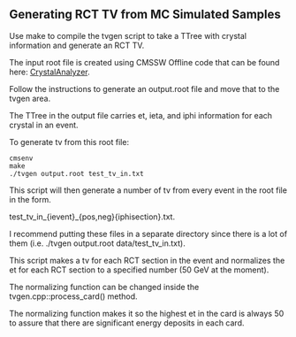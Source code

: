 ## Generating RCT TV from MC Simulated Samples
Use make to compile the tvgen script to take a TTree with crystal information and generate an RCT TV.

The input root file is created using CMSSW Offline code that can be found here: [CrystalAnalyzer](https://github.com/ekoenig4/CrystalAnalyzer).

Follow the instructions to generate an output.root file and move that to the tvgen area.

The TTree in the output file carries et, ieta, and iphi information for each crystal in an event. 

To generate tv from this root file:
````
cmsenv
make
./tvgen output.root test_tv_in.txt
````
This script will then generate a number of tv from every event in the root file in the form.

test_tv_in_{ievent}_{pos,neg}{iphisection}.txt.

I recommend putting these files in a separate directory since there is a lot of them (i.e. ./tvgen output.root data/test_tv_in.txt).

This script makes a tv for each RCT section in the event and normalizes the et for each RCT section to a specified number (50 GeV at the moment).

The normalizing function can be changed inside the tvgen.cpp::process_card() method.

The normalizing function makes it so the highest et in the card is always 50 to assure that there are significant energy deposits in each card.
